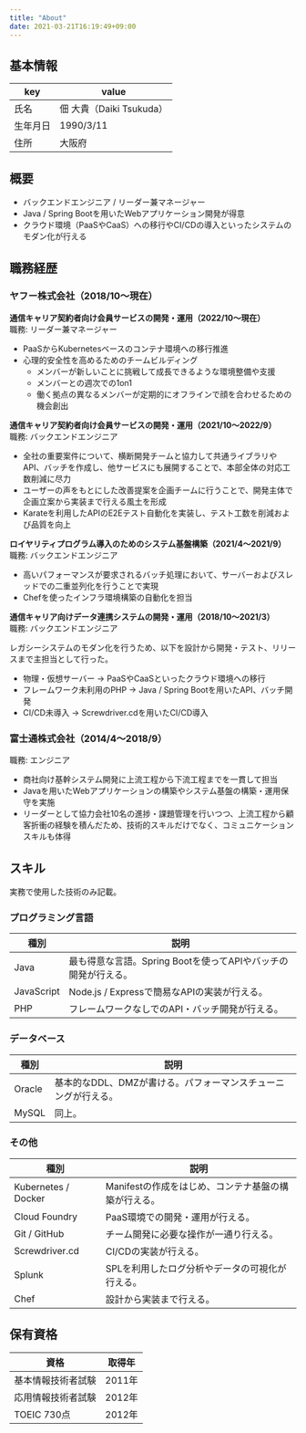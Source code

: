 ```yaml
---
title: "About"
date: 2021-03-21T16:19:49+09:00
---
```


## 基本情報
| key | value |
| --- | --- |
| 氏名 | 佃 大貴（Daiki Tsukuda） |
| 生年月日 | 1990/3/11 |
| 住所 | 大阪府 |

## 概要
- バックエンドエンジニア / リーダー兼マネージャー
- Java / Spring Bootを用いたWebアプリケーション開発が得意
- クラウド環境（PaaSやCaaS）への移行やCI/CDの導入といったシステムのモダン化が行える

## 職務経歴
### ヤフー株式会社（2018/10〜現在）
**通信キャリア契約者向け会員サービスの開発・運用（2022/10〜現在）**  
職務: リーダー兼マネージャー

- PaaSからKubernetesベースのコンテナ環境への移行推進
- 心理的安全性を高めるためのチームビルディング
  - メンバーが新しいことに挑戦して成長できるような環境整備や支援
  - メンバーとの週次での1on1
  - 働く拠点の異なるメンバーが定期的にオフラインで顔を合わせるための機会創出

**通信キャリア契約者向け会員サービスの開発・運用（2021/10〜2022/9）**  
職務: バックエンドエンジニア

- 全社の重要案件について、横断開発チームと協力して共通ライブラリやAPI、バッチを作成し、他サービスにも展開することで、本部全体の対応工数削減に尽力
- ユーザーの声をもとにした改善提案を企画チームに行うことで、開発主体で企画立案から実装まで行える風土を形成
- Karateを利用したAPIのE2Eテスト自動化を実装し、テスト工数を削減および品質を向上

**ロイヤリティプログラム導入のためのシステム基盤構築（2021/4〜2021/9）**  
職務: バックエンドエンジニア

- 高いパフォーマンスが要求されるバッチ処理において、サーバーおよびスレッドでの二重並列化を行うことで実現
- Chefを使ったインフラ環境構築の自動化を担当

**通信キャリア向けデータ連携システムの開発・運用（2018/10〜2021/3）**  
職務: バックエンドエンジニア

レガシーシステムのモダン化を行うため、以下を設計から開発・テスト、リリースまで主担当として行った。

- 物理・仮想サーバー → PaaSやCaaSといったクラウド環境への移行
- フレームワーク未利用のPHP → Java / Spring Bootを用いたAPI、バッチ開発
- CI/CD未導入 → Screwdriver.cdを用いたCI/CD導入

### 富士通株式会社（2014/4〜2018/9）
職務: エンジニア

- 商社向け基幹システム開発に上流工程から下流工程までを一貫して担当
- Javaを用いたWebアプリケーションの構築やシステム基盤の構築・運用保守を実施
- リーダーとして協力会社10名の進捗・課題管理を行いつつ、上流工程から顧客折衝の経験を積んだため、技術的スキルだけでなく、コミュニケーションスキルも体得

## スキル
実務で使用した技術のみ記載。
### プログラミング言語
| 種別 | 説明 |
| --- | --- |
| Java | 最も得意な言語。Spring Bootを使ってAPIやバッチの開発が行える。 |
| JavaScript | Node.js / Expressで簡易なAPIの実装が行える。 |
| PHP | フレームワークなしでのAPI・バッチ開発が行える。 |

### データベース
| 種別 | 説明 |
| --- | --- |
| Oracle | 基本的なDDL、DMZが書ける。パフォーマンスチューニングが行える。 |
| MySQL | 同上。 |

### その他
| 種別 | 説明 |
| --- | --- |
| Kubernetes / Docker | Manifestの作成をはじめ、コンテナ基盤の構築が行える。 |
| Cloud Foundry | PaaS環境での開発・運用が行える。 |
| Git / GitHub | チーム開発に必要な操作が一通り行える。 |
| Screwdriver.cd | CI/CDの実装が行える。 |
| Splunk | SPLを利用したログ分析やデータの可視化が行える。 |
| Chef | 設計から実装まで行える。 |

## 保有資格
| 資格 | 取得年 |
| --- | --- |
| 基本情報技術者試験 | 2011年 |
| 応用情報技術者試験 | 2012年 |
| TOEIC 730点 | 2012年 |
